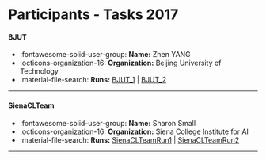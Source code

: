 # Participants - Tasks 2017 

#### BJUT
 - :fontawesome-solid-user-group: **Name:** Zhen YANG
 - :octicons-organization-16: **Organization:** Beijing University of Technology
 - :material-file-search: **Runs:** [BJUT_1](./runs.md#bjut_1) | [BJUT_2](./runs.md#bjut_2)

---
#### SienaCLTeam
 - :fontawesome-solid-user-group: **Name:** Sharon Small
 - :octicons-organization-16: **Organization:** Siena College Institute for AI
 - :material-file-search: **Runs:** [SienaCLTeamRun1](./runs.md#sienaclteamrun1) | [SienaCLTeamRun2](./runs.md#sienaclteamrun2)

---
